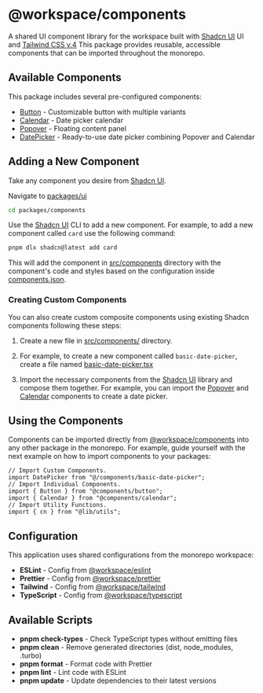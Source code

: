 # @workspace/components

A shared UI component library for the workspace built with [Shadcn UI](https://ui.shadcn.com/docs) UI and [Tailwind CSS v.4](https://tailwindcss.com/docs/) This package provides reusable, accessible components that can be imported throughout the monorepo.

## Available Components

This package includes several pre-configured components:

- [Button](./src/components/ui/button.tsx) - Customizable button with multiple variants
- [Calendar](./src/components/ui/calendar.tsx) - Date picker calendar
- [Popover](./src/components/ui/popover.tsx) - Floating content panel
- [DatePicker](./src/components/basic-date-picker.tsx) - Ready-to-use date picker combining Popover and Calendar

## Adding a New Component

Take any component you desire from [Shadcn UI](https://ui.shadcn.com/docs).

Navigate to [packages/ui](../../packages/components/)

```sh
cd packages/components
```

Use the [Shadcn UI](https://ui.shadcn.com/docs) CLI to add a new component. For example, to add a new component called `card` use the following command:

```sh
pnpm dlx shadcn@latest add card
```

This will add the component in [src/components](./src/components/) directory with the component's code and styles based on the configuration inside [components.json](./components.json).

### Creating Custom Components

You can also create custom composite components using existing Shadcn components following these steps:

1. Create a new file in [src/components/](./src/components/) directory.

2. For example, to create a new component called `basic-date-picker`, create a file named [basic-date-picker.tsx](./src/components/basic-date-picker.tsx)

3. Import the necessary components from the [Shadcn UI](https://ui.shadcn.com/docs) library and compose them together. For example, you can import the [Popover](./src/components/ui/popover.tsx) and [Calendar](./src/components/ui/calendar.tsx) components to create a date picker.

## Using the Components

Components can be imported directly from [@workspace/components](../../packages/components/) into any other package in the monorepo. For example, guide yourself with the next example on how to import components to your packages:

```tsx
// Import Custom Components.
import DatePicker from "@/components/basic-date-picker";
// Import Individual Components.
import { Button } from "@components/button";
import { Calendar } from "@components/calendar";
// Import Utility Functions.
import { cn } from "@lib/utils";
```

## Configuration

This application uses shared configurations from the monorepo workspace:

- **ESLint** - Config from [@workspace/eslint](../../config/eslint)
- **Prettier** - Config from [@workspace/prettier](../../config/prettier/)
- **Tailwind** - Config from [@workspace/tailwind](../../config/tailwind/)
- **TypeScript** - Config from [@workspace/typescript](../../config/typescript/)

## Available Scripts

- **pnpm check-types** - Check TypeScript types without emitting files
- **pnpm clean** - Remove generated directories (dist, node_modules, .turbo)
- **pnpm format** - Format code with Prettier
- **pnpm lint** - Lint code with ESLint
- **pnpm update** - Update dependencies to their latest versions

